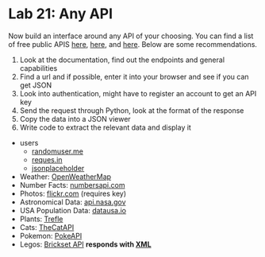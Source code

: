 


# Lab 21: Any API

Now build an interface around any API of your choosing. You can find a list of free public APIS [here](https://github.com/toddmotto/public-apis), [here](https://github.com/abhishekbanthia/Public-APIs), and [here](https://apilist.fun/). Below are some recommendations.

1. Look at the documentation, find out the endpoints and general capabilities
2. Find a url and if possible, enter it into your browser and see if you can get JSON
3. Look into authentication, might have to register an account to get an API key
4. Send the request through Python, look at the format of the response
5. Copy the data into a JSON viewer
6. Write code to extract the relevant data and display it

- users
  - [randomuser.me](https://randomuser.me/documentation)
  - [reques.in](https://reqres.in/)
  - [jsonplaceholder](https://jsonplaceholder.typicode.com/)
- Weather: [OpenWeatherMap](https://openweathermap.org/api)
- Number Facts: [numbersapi.com](http://numbersapi.com/#42)
- Photos: [flickr.com](https://www.flickr.com/services/api/) (requires key)
- Astronomical Data: [api.nasa.gov](https://api.nasa.gov/#live_example)
- USA Population Data: [datausa.io](https://datausa.io/about/api/)
- Plants: [Trefle](https://trefle.io/)
- Cats: [TheCatAPI](https://thecatapi.com/)
- Pokemon: [PokeAPI](https://pokeapi.co/)
- Legos: [Brickset API](https://brickset.com/tools/webservices/v2) **responds with [XML](https://stackoverflow.com/questions/1912434/how-do-i-parse-xml-in-python)**
